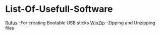 # List-Of-Usefull-Software

[Rufus](https://rufus.ie/en/)       -For creating Bootable USB sticks
[WinZip](https://www.winzip.com/)   -Zipping and Unzipping files
